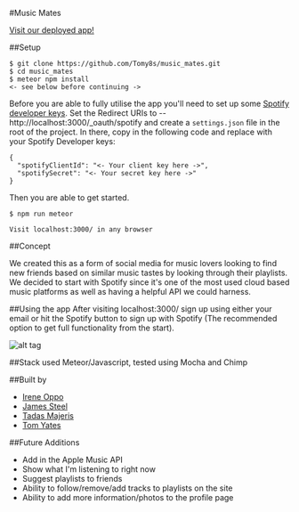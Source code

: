 #Music Mates

[Visit our deployed app!](http://music-mates.herokuapp.com/)

##Setup

```
$ git clone https://github.com/Tomy8s/music_mates.git
$ cd music_mates
$ meteor npm install
<- see below before continuing ->
```
Before you are able to fully utilise the app you'll need to set up some [Spotify developer keys](https://developer.spotify.com/web-api/). Set the Redirect URIs to -- http://localhost:3000/_oauth/spotify and create a `settings.json` file in the root of the project. In there, copy in the following code and replace with your Spotify Developer keys:
```
{
  "spotifyClientId": "<- Your client key here ->",
  "spotifySecret": "<- Your secret key here ->"
}
```
Then you are able to get started.
```
$ npm run meteor

Visit localhost:3000/ in any browser
```
##Concept

We created this as a form of social media for music lovers looking to find new friends based on similar music tastes by looking through their playlists. We decided to start with Spotify since it's one of the most used cloud based music platforms as well as having a helpful API we could harness.

##Using the app
After visiting localhost:3000/ sign up using either your email or hit the Spotify button to sign up with Spotify (The recommended option to get full functionality from the start).

![alt tag](http://i63.tinypic.com/15d5n9j.png)

##Stack used
Meteor/Javascript, tested using Mocha and Chimp

##Built by
+ [Irene Oppo](https://github.com/souljuse)
+ [James Steel](https://github.com/James-SteelX)
+ [Tadas Majeris](https://github.com/tadasmajeris)
+ [Tom Yates](https://github.com/Tomy8s/)

##Future Additions
+ Add in the Apple Music API
+ Show what I'm listening to right now
+ Suggest playlists to friends
+ Ability to follow/remove/add tracks to playlists on the site
+ Ability to add more information/photos to the profile page
